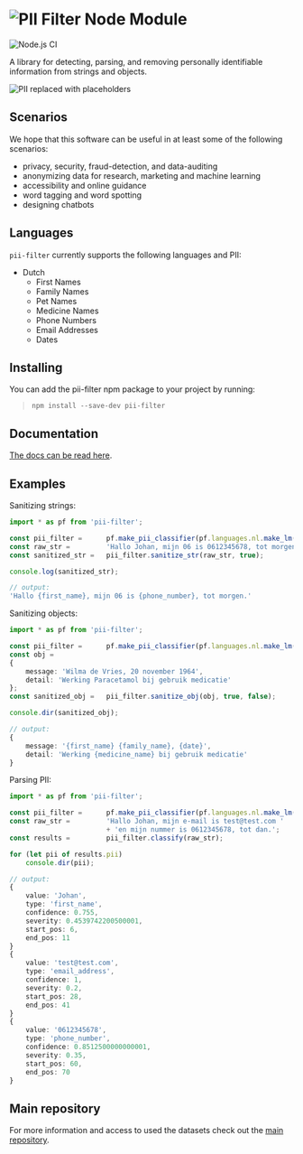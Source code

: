 # ![PII](https://raw.githubusercontent.com/prolody/piif_web_ext/master/assets/logos/a/PIIlogo.png) Filter Node Module
![Node.js CI](https://github.com/prolody/piif/workflows/Node.js%20CI/badge.svg)

A library for detecting, parsing, and removing personally identifiable information from strings and objects.

![PII replaced with placeholders](https://raw.githubusercontent.com/prolody/piif/master/res/highlight_placeholders.png)

## Scenarios
We hope that this software can be useful in at least some of the following scenarios:
- privacy, security, fraud-detection, and data-auditing
- anonymizing data for research, marketing and machine learning
- accessibility and online guidance
- word tagging and word spotting
- designing chatbots

## Languages
`pii-filter` currently supports the following languages and PII:
- Dutch
    - First Names
    - Family Names
    - Pet Names
    - Medicine Names
    - Phone Numbers
    - Email Addresses
    - Dates

## Installing
You can add the pii-filter npm package to your project by running:
> `npm install --save-dev pii-filter`

## Documentation
[The docs can be read here](https://prolody.github.io/piif/modules/pii_filter.html).

## Examples
Sanitizing strings:
```TypeScript
import * as pf from 'pii-filter';

const pii_filter =      pf.make_pii_classifier(pf.languages.nl.make_lm());
const raw_str =         'Hallo Johan, mijn 06 is 0612345678, tot morgen.';
const sanitized_str =   pii_filter.sanitize_str(raw_str, true);

console.log(sanitized_str);

// output:
'Hallo {first_name}, mijn 06 is {phone_number}, tot morgen.'
```
Sanitizing objects:
```TypeScript
import * as pf from 'pii-filter';

const pii_filter =      pf.make_pii_classifier(pf.languages.nl.make_lm());
const obj = 
{
    message: 'Wilma de Vries, 20 november 1964',
    detail: 'Werking Paracetamol bij gebruik medicatie'
};
const sanitized_obj =   pii_filter.sanitize_obj(obj, true, false);

console.dir(sanitized_obj);

// output:
{
    message: '{first_name} {family_name}, {date}',
    detail: 'Werking {medicine_name} bij gebruik medicatie'
}
```
Parsing PII:
```TypeScript
import * as pf from 'pii-filter';

const pii_filter =      pf.make_pii_classifier(pf.languages.nl.make_lm());
const raw_str =         'Hallo Johan, mijn e-mail is test@test.com '
                        + 'en mijn nummer is 0612345678, tot dan.';
const results =         pii_filter.classify(raw_str);

for (let pii of results.pii)
    console.dir(pii);

// output:
{
    value: 'Johan',
    type: 'first_name',
    confidence: 0.755,
    severity: 0.4539742200500001,
    start_pos: 6,
    end_pos: 11
}
{
    value: 'test@test.com',
    type: 'email_address',
    confidence: 1,
    severity: 0.2,
    start_pos: 28,
    end_pos: 41
}
{
    value: '0612345678',
    type: 'phone_number',
    confidence: 0.8512500000000001,
    severity: 0.35,
    start_pos: 60,
    end_pos: 70
}  
```

## Main repository
For more information and access to used the datasets check out the [main repository](https://github.com/prolody/piif).